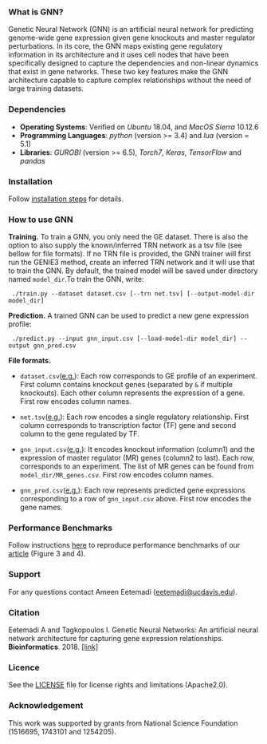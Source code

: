 ### What is GNN?
Genetic Neural Network (GNN) is an artificial neural network for predicting genome-wide gene expression given gene knockouts and master regulator perturbations. In its core, the GNN maps existing gene regulatory information in its architecture and it uses cell nodes that have been specifically designed to capture the dependencies and non-linear dynamics that exist in gene networks. These two key features make the GNN architecture capable to capture complex relationships without the need of large training datasets.

### Dependencies
+ **Operating Systems**: Verified on *Ubuntu* 18.04, and *MacOS Sierra* 10.12.6
+ **Programming Languages**: *python* (version >= 3.4) and *lua* (version = 5.1)
+ **Libraries**: *GUROBI* (version >= 6.5), *Torch7*, *Keras*, *TensorFlow* and *pandas*

### Installation
Follow [installation steps](doc/installation.md) for details.

### How to use GNN
**Training.** To train a GNN, you only need the GE dataset. There is also the option to also supply the known/inferred TRN network as a tsv file (see bellow for file formats). If no TRN file is provided, the GNN trainer will first run the GENIE3 method, create an inferred TRN network and it will use that to train the GNN. By default, the trained model will be saved under directory named `model_dir`.To train the GNN, write:

``` ./train.py --dataset dataset.csv [--trn net.tsv] [--output-model-dir model_dir]```

**Prediction.** A trained GNN can be used to predict a new gene expression profile:

``` ./predict.py --input gnn_input.csv [--load-model-dir model_dir] --output gnn_pred.csv```

**File formats.**

* ```dataset.csv```([e.g.](./data/hello_world/dataset.csv)): Each row corresponds to GE profile of an experiment. First column contains knockout genes (separated by ```&``` if multiple knockouts). Each other column represents the expression of a gene. First row encodes column names.
* ```net.tsv```([e.g.](./data/hello_world/net.tsv)): Each row encodes a single regulatory relationship. First column corresponds to transcription factor (TF) gene and second column to the gene regulated by TF.  
* ```gnn_input.csv```([e.g.](./data/hello_world/gnn_input.csv)): It encodes knockout information (column1) and the expression of master regulator (MR) genes (column2 to last). Each row, corresponds to an experiment. The list of MR genes can be found from ```model_dir/MR_genes.csv```. First row encodes column names.

* ```gnn_pred.csv```([e.g.](./data/hello_world/gnn_pred.csv)): Each row represents predicted gene expressions corresponding to a row of ```gnn_input.csv``` above. First row encodes the gene names.

<!---
### Running
* **Step1**: prepare a directory containing your input files (with exact names):
	* ``` net.dep ```
	* ``` Ranges_GE.csv ```
	* ``` KO_NonMR.tsv ```
	* ``` GE_NonMR.tsv ```
	* ``` GE_MR.tsv ```
* **Step2**: identify ```train_test_filename``` containing comma separated sample ids for training (first row) and test (second row) sets. To generate using stratified sampling and 5-fold cross-validation follow instructions [here](doc/data_preparation.md#stratified-sampling).
* **Step3**: run ```th trainPred.lua directory_name train_test_filename```

Predictions will be saved as ```grnn_pred_[train_test_filename].csv```
-->


### Performance Benchmarks
Follow instructions [here](doc/benchmarks.md) to reproduce performance benchmarks of our [article](https://doi.org/10.1093/bioinformatics/bty945) (Figure 3 and 4).

### Support
For any questions contact Ameen Eetemadi (eetemadi@ucdavis.edu).

### Citation
Eetemadi A and Tagkopoulos I. Genetic Neural Networks: An artificial neural network architecture for capturing gene expression relationships. **Bioinformatics**. 2018. [\[link\]](https://doi.org/10.1093/bioinformatics/bty945)

### Licence
See the [LICENSE](./LICENSE) file for license rights and limitations (Apache2.0).

### Acknowledgement
This work was supported by grants from National Science Foundation (1516695, 1743101 and 1254205).






